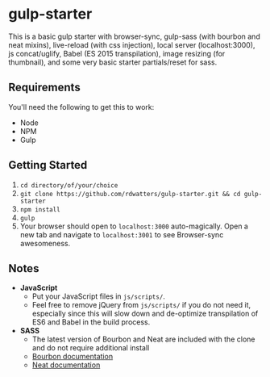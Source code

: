 # gulp-starter

This is a basic gulp starter with browser-sync, gulp-sass (with bourbon and neat mixins), live-reload (with css injection), local server (localhost:3000), js concat/uglify, Babel (ES 2015 transpilation), image resizing (for thumbnail), and some very basic starter partials/reset for sass.

## Requirements

You'll need the following to get this to work:

* Node
* NPM
* Gulp

## Getting Started

1. `cd directory/of/your/choice`
2. `git clone https://github.com/rdwatters/gulp-starter.git && cd gulp-starter`
3. `npm install`
4. `gulp`
5. Your browser should open to `localhost:3000` auto-magically. Open a new tab and navigate to `localhost:3001` to see Browser-sync awesomeness.

## Notes

* **JavaScript**
    - Put your JavaScript files in `js/scripts/`.
    - Feel free to remove jQuery from `js/scripts/` if you do not need it, especially since this will slow down and de-optimize transpilation of ES6 and Babel in the build process.
* **SASS**
    - The latest version of Bourbon and Neat are included with the clone and do not require additional install
    - [Bourbon documentation](http://bourbon.io/docs/)
    - [Neat documentation](http://thoughtbot.github.io/neat-docs/latest/#fill-parent)




